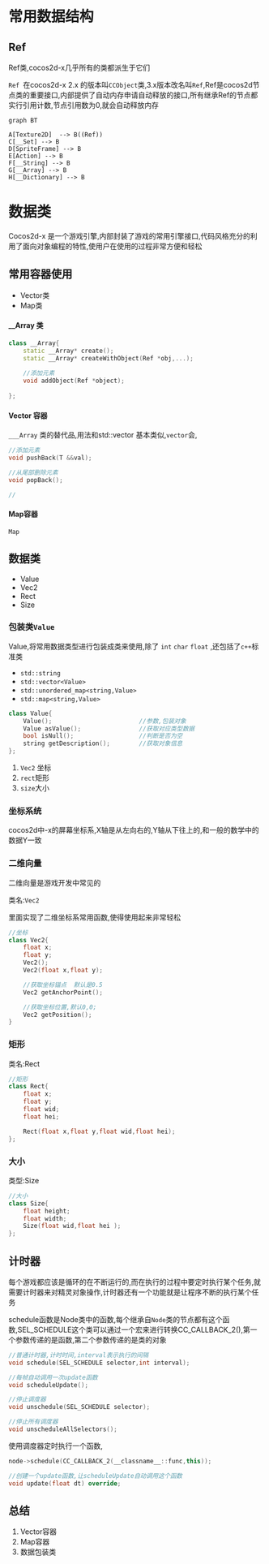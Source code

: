 # 常用数据结构

## Ref 

Ref类,cocos2d-x几乎所有的类都派生于它们

`Ref `在cocos2d-x 2.x 的版本叫`CCObject`类,3.x版本改名叫`Ref`,Ref是cocos2d节点类的重要接口,内部提供了自动内存申请自动释放的接口,所有继承Ref的节点都实行引用计数,节点引用数为0,就会自动释放内存

```mermaid
graph BT

A[Texture2D]  --> B((Ref))
C[__Set] --> B
D[SpriteFrame] --> B
E[Action] --> B
F[__String] --> B
G[__Array] --> B
H[__Dictionary] --> B
```

# 数据类

Cocos2d-x 是一个游戏引擎,内部封装了游戏的常用引擎接口,代码风格充分的利用了面向对象编程的特性,使用户在使用的过程非常方便和轻松

## 常用容器使用

+ Vector类
+ Map类

#### __Array 类

```cpp
class __Array{
	static __Array* create();
    static __Array* createWithObject(Ref *obj,...);
    
    //添加元素
    void addObject(Ref *object);
    
};
```

#### Vector 容器

`___Array` 类的替代品,用法和std::vector 基本类似,`vector`会,

```cpp
//添加元素
void pushBack(T &&val);

//从尾部删除元素
void popBack();

//
```

#### Map容器

`Map`

## 数据类

+ Value
+ Vec2
+ Rect
+ Size



### 包装类`Value`

Value,将常用数据类型进行包装成类来使用,除了  `int` `char` `float` ,还包括了`c++`标准类

+ `std::string`
+ `std::vector<Value>`
+ `std::unordered_map<string,Value>`
+ `std::map<string,Value>`

```cpp
class Value{
    Value();						//参数,包装对象
    Value asValue();				//获取对应类型数据
    bool isNull();					//判断是否为空
    string getDescription(); 		//获取对象信息
};
```



1. `Vec2` 坐标
2. `rect`矩形
3. `size`大小

### 坐标系统

cocos2d中-x的屏幕坐标系,X轴是从左向右的,Y轴从下往上的,和一般的数学中的数据Y一致

### 二维向量

二维向量是游戏开发中常见的

类名:`Vec2`

里面实现了二维坐标系常用函数,使得使用起来非常轻松

```cpp
//坐标
class Vec2{
    float x;
    float y;
    Vec2();
    Vec2(float x,float y);   

    //获取坐标锚点  默认是0.5
    Vec2 getAnchorPoint();

    //获取坐标位置,默认0,0;
    Vec2 getPosition();
}
```

### 矩形

类名:Rect

```cpp
//矩形
class Rect{
    float x;
    float y;
    float wid;
    float hei;

    Rect(float x,float y,float wid,float hei);
};
```

### 大小

类型:Size

```cpp
//大小
class Size{
    float height;
    float width;
    Size(float wid,float hei );
};
```

## 计时器

每个游戏都应该是循环的在不断运行的,而在执行的过程中要定时执行某个任务,就需要计时器来对精灵对象操作,计时器还有一个功能就是让程序不断的执行某个任务

schedule函数是Node类中的函数,每个继承自`Node`类的节点都有这个函数,SEL_SCHEDULE这个类可以通过一个宏来进行转换CC_CALLBACK_2(),第一个参数传递的是函数,第二个参数传递的是类的对象

```cpp
//普通计时器,计时时间,interval表示执行的间隔
void schedule(SEL_SCHEDULE selector,int interval);

//每帧自动调用一次update函数
void scheduleUpdate();

//停止调度器
void unschedule(SEL_SCHEDULE selector);

//停止所有调度器
void unscheduleAllSelectors();
```



使用调度器定时执行一个函数,

```cpp
node->schedule(CC_CALLBACK_2(__classname__::func,this));
```



```cpp
//创建一个update函数,让scheduleUpdate自动调用这个函数
void update(float dt) override;
```



## 总结

1. Vector容器
2. Map容器
3. 数据包装类
